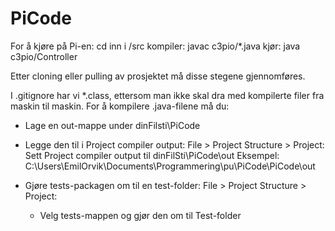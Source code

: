 # PiCode

For å kjøre på Pi-en:
    cd inn i /src
    kompiler: javac c3pio/*.java
    kjør: java c3pio/Controller

Etter cloning eller pulling av prosjektet må disse stegene gjennomføres.

I .gitignore har vi *.class, ettersom man ikke skal dra med kompilerte filer fra maskin til maskin. 
For å kompilere .java-filene må du:
- Lage en out-mappe under dinFilsti\PiCode
- Legge den til i Project compiler output:
    File > Project Structure > Project:
    Sett Project compiler output til dinFilSti\PiCode\out
    Eksempel: C:\Users\EmilOrvik\Documents\Programmering\pu\PiCode\PiCode\out

- Gjøre tests-packagen om til en test-folder:
    File > Project Structure > Project:
    - Velg tests-mappen og gjør den om til Test-folder
